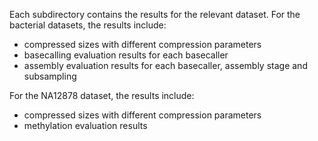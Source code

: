 Each subdirectory contains the results for the relevant dataset. For the bacterial datasets, the results include:
- compressed sizes with different compression parameters
- basecalling evaluation results for each basecaller
- assembly evaluation results for each basecaller, assembly stage and subsampling

For the NA12878 dataset, the results include:
- compressed sizes with different compression parameters
- methylation evaluation results
